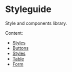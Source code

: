# Styleguide

Style and components library.

Content:
- [Styles](#styles)
- [Buttons](#buttons)
- [Styles](#styles)
- [Table](#table)
- [Form](#form)
